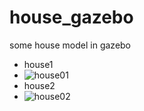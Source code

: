 # house_gazebo
some house model in gazebo
- house1
- ![house01](https://github.com/TAOyt814/house_gazebo/assets/91723678/c8bb520b-7b91-4c9d-82a2-987805da653d)
- house2
- ![house02](https://github.com/TAOyt814/house_gazebo/assets/91723678/e1e82aed-55cb-4b26-a37c-b5fd8fbdbe05)
